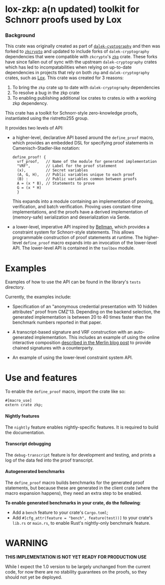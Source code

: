 # lox-zkp: a(n updated) toolkit for Schnorr proofs used by Lox

### Background

This crate was originally created as part of [`dalek-cyptography`](https://github.com/dalek-cryptography) and then
was forked to [`zkcrypto`](https://github.com/zkcrypto) and updated to include forks of
`dalek-cryptography` dependencies that were compatible with `zkcrypto`'s
[`zkp`](https://github.com/zkcrypto/zkp)
crate. These forks have since fallen out of sync with the upstream
`dalek-cryptography` crates which has led to incompatabilities when relying on
up-to-date dependencies in projects that rely on both `zkp` and
`dalek-cryptography` crates, such as [Lox](https://gitlab.torproject.org/tpo/anti-censorship/lox). This crate was created for 3 reasons:
1. To bring the `zkp` crate up to date with `dalek-cryptography` dependencies 
2. To resolve a bug in the zkp crate
3. To enabling publishing additional lox crates to crates.io with a working zkp
   dependency.

This crate has a toolkit for Schnorr-style zero-knowledge proofs,
instantiated using the ristretto255 group.

It provides two levels of API:

* a higher-level, declarative API based around the `define_proof` macro,
  which provides an embedded DSL for specifying proof statements in
  Camenisch-Stadler-like notation:
  ```
  define_proof! {
    vrf_proof,   // Name of the module for generated implementation
    "VRF",       // Label for the proof statement
    (x),         // Secret variables
    (A, G, H),   // Public variables unique to each proof
    (B) :        // Public variables common between proofs
    A = (x * B), // Statements to prove
    G = (x * H) 
    }
  ```
  This expands into a module containing an implementation of proving,
  verification, and batch verification.  Proving uses constant-time
  implementations, and the proofs have a derived implementation of
  (memory-safe) serialization and deserialization via Serde.

* a lower-level, imperative API inspired by [Bellman][bellman], which
  provides a constraint system for Schnorr-style statements.  This
  allows programmable construction of proof statements at runtime.  The
  higher-level `define_proof` macro expands into an invocation of the
  lower-level API.
  The lower-level API is contained in the `toolbox` module.

# Examples

Examples of how to use the API can be found in the library's `tests`
directory.

Currently, the examples include:

* Specification of an "anonymous credential presentation with 10 hidden
  attributes" proof from CMZ'13.  Depending on the backend selection, the
  generated implementation is between 20 to 40 times faster than the benchmark
  numbers reported in that paper.

* A transcript-based signature and VRF construction with an auto-generated
  implementation.  This includes an example of using the online interactive
  composition [described in the Merlin blog post][merlin_blog] to provide chained
  signatures with a counterparty.

* An example of using the lower-level constraint system API.


# Use and features

To enable the `define_proof` macro, import the crate like so:
```
#[macro_use]
extern crate zkp;
```

#### Nightly features

The `nightly` feature enables nightly-specific features.  It is required
to build the documentation.

#### Transcript debugging

The `debug-transcript` feature is for development and testing, and
prints a log of the data fed into the proof transcript.

#### Autogenerated benchmarks

The `define_proof` macro builds benchmarks for the generated proof
statements, but because these are generated in the client crate (where
the macro expansion happens), they need an extra step to be enabled.

**To enable generated benchmarks in your crate, do the following**:

* Add a `bench` feature to your crate's `Cargo.toml`;
* Add `#[cfg_attr(feature = "bench", feature(test))]` to your crate's
  `lib.rs` or `main.rs`, to enable Rust's nightly-only benchmark
  feature.

# WARNING

**THIS IMPLEMENTATION IS NOT YET READY FOR PRODUCTION USE**

While I expect the 1.0 version to be largely unchanged from the current
code, for now there are no stability guarantees on the proofs, so they
should not yet be deployed.

[bellman]: https://github.com/zkcrypto/bellman
[merlin_blog]: https://medium.com/@hdevalence/merlin-flexible-composable-transcripts-for-zero-knowledge-proofs-28d9fda22d9a
